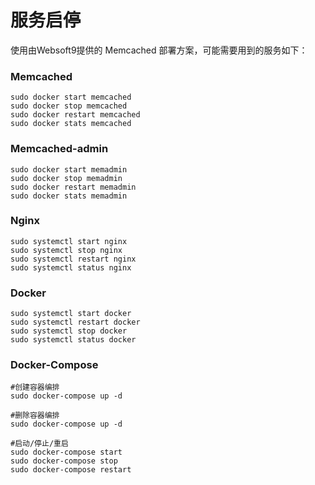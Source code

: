 # 服务启停

使用由Websoft9提供的 Memcached 部署方案，可能需要用到的服务如下：  

### Memcached

```shell
sudo docker start memcached
sudo docker stop memcached
sudo docker restart memcached
sudo docker stats memcached
```

### Memcached-admin

```shell
sudo docker start memadmin
sudo docker stop memadmin
sudo docker restart memadmin
sudo docker stats memadmin
```

### Nginx

```shell
sudo systemctl start nginx
sudo systemctl stop nginx
sudo systemctl restart nginx
sudo systemctl status nginx
```

### Docker

```shell
sudo systemctl start docker
sudo systemctl restart docker
sudo systemctl stop docker
sudo systemctl status docker
```

### Docker-Compose
```
#创建容器编排
sudo docker-compose up -d

#删除容器编排
sudo docker-compose up -d

#启动/停止/重启
sudo docker-compose start
sudo docker-compose stop
sudo docker-compose restart
```